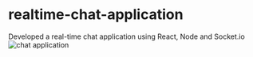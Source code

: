 # realtime-chat-application
Developed a real-time chat application using React, Node and Socket.io
![chat application](https://user-images.githubusercontent.com/48511671/138309622-80cf17e6-ba67-4cc6-8a79-8b231f7e2942.JPG)
